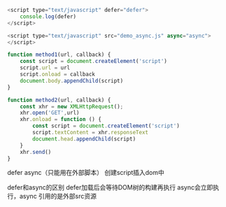
```js
<script type="text/javascript" defer="defer">
    console.log(defer)
</script> 
```
```js
<script type="text/javascript" src="demo_async.js" async="async">
</script> 
```

```js
function method1(url, callback) {
    const script = document.createElement('script')
    script.url = url
    script.onload = callback
    document.body.appendChild(script)
}
```
```js
function method2(url, callback) {
    const xhr = new XMLHttpRequest();
    xhr.open('GET',url)
    xhr.onload = function () {
        const script = document.createElement('script')
        script.textContent = xhr.responseText
        document.head.appendChild(script)
    }
    xhr.send()
}
```

defer
async（只能用在外部脚本）
创建script插入dom中


defer和async的区别
defer加载后会等待DOM树的构建再执行
async会立即执行，async 引用的是外部src资源